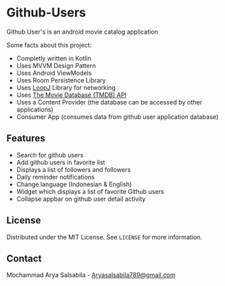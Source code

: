 # Github-Users

Github User's is an android movie catalog application

Some facts about this project:

- Completly written in Kotlin
- Uses MVVM Design Pattern
- Uses Android ViewModels
- Uses Room Persistence Library
- Uses [LoopJ](https://loopj.com/android-async-http/) Library for networking
- Uses [The Movie Database (TMDB) API](https://www.themoviedb.org/documentation/api)
- Uses a Content Provider (the database can be accessed by other applications)
- Consumer App (consumes data from github user application database)

## Features

- Search for github users
- Add github users in favorite list
- Displays a list of followers and followers
- Daily reminder notifications
- Change language (Indonesian & English)
- Widget which displays a list of favorite Github users
- Collapse appbar on github user detail activity

## License

Distributed under the MIT License. See `LICENSE` for more information.

## Contact

Mochammad Arya Salsabila - Aryasalsabila789@gmail.com
